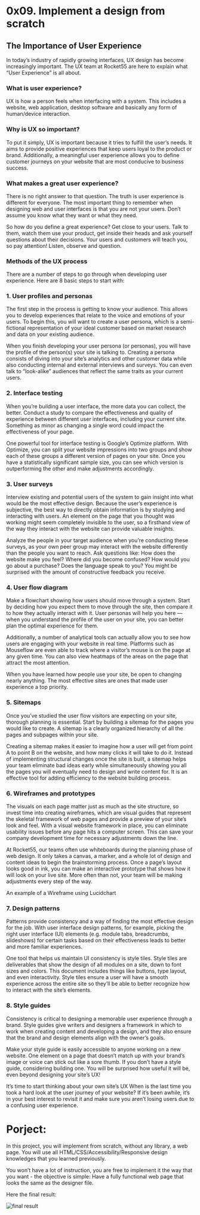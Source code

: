 # 0x09. Implement a design from scratch


## The Importance of User Experience
In today’s industry of rapidly growing interfaces, UX design has become increasingly important. The UX team at Rocket55 are here to explain what “User Experience” is all about.

### What is user experience?
UX is how a person feels when interfacing with a system. This includes a website, web application, desktop software and basically any form of human/device interaction.

### Why is UX so important?
To put it simply, UX is important because it tries to fulfill the user’s needs. It aims to provide positive experiences that keep users loyal to the product or brand. Additionally, a meaningful user experience allows you to define customer journeys on your website that are most conducive to business success.

### What makes a great user experience?
There is no right answer to that question. The truth is user experience is different for everyone. The most important thing to remember when designing web and user interfaces is that you are not your users. Don’t assume you know what they want or what they need.

So how do you define a great experience? Get close to your users. Talk to them, watch them use your product, get inside their heads and ask yourself questions about their decisions. Your users and customers will teach you, so pay attention! Listen, observe and question.

### Methods of the UX process
There are a number of steps to go through when developing user experience. Here are 8 basic steps to start with:

### 1. User profiles and personas
The first step in the process is getting to know your audience. This allows you to develop experiences that relate to the voice and emotions of your users. To begin this, you will want to create a user persona, which is a semi-fictional representation of your ideal customer based on market research and data on your existing audience.

When you finish developing your user persona (or personas), you will have the profile of the person(s) your site is talking to. Creating a persona consists of diving into your site’s analytics and other customer data while also conducting internal and external interviews and surveys. You can even talk to “look-alike” audiences that reflect the same traits as your current users.

### 2. Interface testing
When you’re building a user interface, the more data you can collect, the better. Conduct a study to compare the effectiveness and quality of experience between different user interfaces, including your current site. Something as minor as changing a single word could impact the effectiveness of your page.

One powerful tool for interface testing is Google’s Optimize platform. With Optimize, you can split your website impressions into two groups and show each of these groups a different version of pages on your site. Once you have a statistically significant sample size, you can see which version is outperforming the other and make adjustments accordingly.

### 3. User surveys
Interview existing and potential users of the system to gain insight into what would be the most effective design. Because the user’s experience is subjective, the best way to directly obtain information is by studying and interacting with users. An element on the page that you thought was working might seem completely invisible to the user, so a firsthand view of the way they interact with the website can provide valuable insights.

Analyze the people in your target audience when you’re conducting these surveys, as your own peer group may interact with the website differently than the people you want to reach. Ask questions like: How does the website make you feel? Where did you become confused? How would you go about a purchase? Does the language speak to you? You might be surprised with the amount of constructive feedback you receive.

### 4. User flow diagram
Make a flowchart showing how users should move through a system. Start by deciding how you expect them to move through the site, then compare it to how they actually interact with it. User personas will help you here — when you understand the profile of the user on your site, you can better plan the optimal experience for them.

Additionally, a number of analytical tools can actually allow you to see how users are engaging with your website in real time. Platforms such as Mouseflow are even able to track where a visitor’s mouse is on the page at any given time. You can also view heatmaps of the areas on the page that attract the most attention.

When you have learned how people use your site, be open to changing nearly anything. The most effective sites are ones that made user experience a top priority.

### 5. Sitemaps
Once you’ve studied the user flow visitors are expecting on your site, thorough planning is essential. Start by building a sitemap for the pages you would like to create. A sitemap is a clearly organized hierarchy of all the pages and subpages within your site.

Creating a sitemap makes it easier to imagine how a user will get from point A to point B on the website, and how many clicks it will take to do it. Instead of implementing structural changes once the site is built, a sitemap helps your team eliminate bad ideas early while simultaneously showing you all the pages you will eventually need to design and write content for. It is an effective tool for adding efficiency to the website building process.

### 6. Wireframes and prototypes
The visuals on each page matter just as much as the site structure, so invest time into creating wireframes, which are visual guides that represent the skeletal framework of web pages and provide a preview of your site’s look and feel. With a visual website framework in place, you can eliminate usability issues before any page hits a computer screen. This can save your company development time for necessary adjustments down the line.

At Rocket55, our teams often use whiteboards during the planning phase of web design. It only takes a canvas, a marker, and a whole lot of design and content ideas to begin the brainstorming process. Once a page’s layout looks good in ink, you can make an interactive prototype that shows how it will look on your live site. More often than not, your team will be making adjustments every step of the way.

An example of a Wireframe using Lucidchart

### 7. Design patterns
Patterns provide consistency and a way of finding the most effective design for the job. With user interface design patterns, for example, picking the right user interface (UI) elements (e.g. module tabs, breadcrumbs, slideshows) for certain tasks based on their effectiveness leads to better and more familiar experiences.

One tool that helps us maintain UI consistency is style tiles. Style tiles are deliverables that show the design of all modules on a site, down to font sizes and colors. This document includes things like buttons, type layout, and even interactivity. Style tiles ensure a user will have a smooth experience across the entire site so they’ll be able to better recognize how to interact with the site’s elements.

### 8. Style guides
Consistency is critical to designing a memorable user experience through a brand. Style guides give writers and designers a framework in which to work when creating content and developing a design, and they also ensure that the brand and design elements align with the owner’s goals.

Make your style guide is easily accessible to anyone working on a new website. One element on a page that doesn’t match up with your brand’s image or voice can stick out like a sore thumb. If you don’t have a style guide, considering building one. You will be surprised how useful it will be, even beyond designing your site’s UX!

It’s time to start thinking about your own site’s UX
When is the last time you took a hard look at the user journey of your website? If it’s been awhile, it’s in your best interest to revisit it and make sure you aren’t losing users due to a confusing user experience.

# Porject:

In this project, you will implement from scratch, without any library, a web page. You will use all HTML/CSS/Accessibility/Responsive design knowledges that you learned previously.

You won’t have a lot of instruction, you are free to implement it the way that you want - the objective is simple: Have a fully functional web page that looks the same as the designer file.

Here the final result:

![final result](https://github.com/andres0191/holbertonschool-web_front_end/blob/master/holberton-headphones/images/images/60df485eb772ecbad54a.jpg "Optional title")